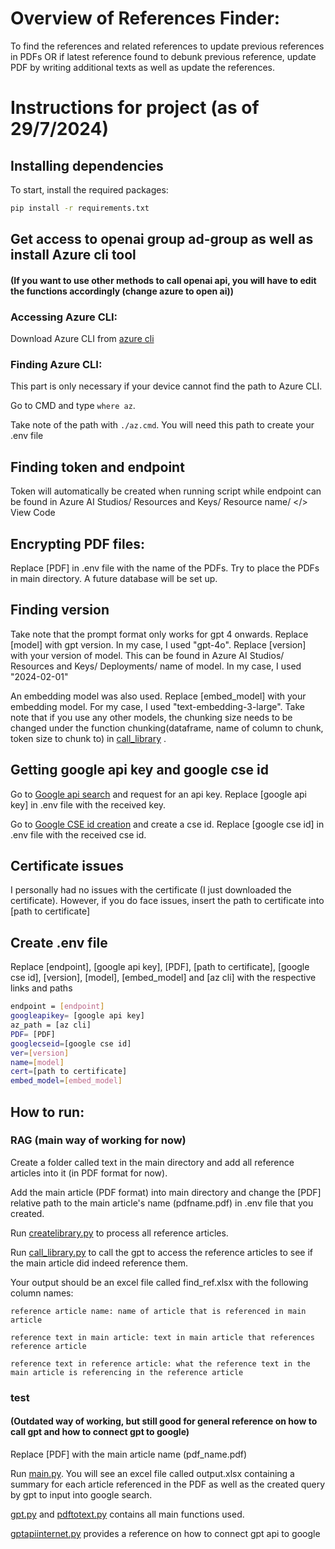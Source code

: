 # Overview of References Finder:
To find the references and related references to update previous references in PDFs OR if latest reference found to debunk previous reference, update PDF by writing additional texts as well as update the references. 

# Instructions for project (as of 29/7/2024)
## Installing dependencies
To start, install the required packages:

```sh
pip install -r requirements.txt
```

## Get access to openai group ad-group as well as install Azure cli tool 
#### (If you want to use other methods to call openai api, you will have to edit the functions accordingly (change azure to open ai))
### Accessing Azure CLI:
Download Azure CLI from [azure cli](https://learn.microsoft.com/en-us/cli/azure/install-azure-cli-windows?tabs=azure-cli)
### Finding Azure CLI:
This part is only necessary if your device cannot find the path to Azure CLI. 

Go to CMD and type `where az`.

Take note of the path with `./az.cmd`. You will need this path to create your .env file

## Finding token and endpoint
Token will automatically be created when running script while endpoint can be found in Azure AI Studios/ Resources and Keys/ Resource name/ </> View Code
## Encrypting PDF files:
Replace [PDF] in .env file with the name of the PDFs. Try to place the PDFs in main directory. A future database will be set up.

## Finding version
Take note that the prompt format only works for gpt 4 onwards. Replace [model] with gpt version. In my case, I used "gpt-4o". Replace [version] with your version of model. This can be found in Azure AI Studios/ Resources and Keys/ Deployments/ name of model. In my case, I used "2024-02-01"

An embedding model was also used. Replace [embed_model] with your embedding model. For my case, I used "text-embedding-3-large". Take note that if you use any other models, the chunking size needs to be changed under the function chunking(dataframe, name of column to chunk, token size to chunk to) in [call_library](RAG/call_library.py) .

## Getting google api key and google cse id
Go to [Google api search](https://developers.google.com/custom-search/v1/overview) and request for an api key. Replace [google api key] in .env file with the received key.

Go to [Google CSE id creation](https://programmablesearchengine.google.com/controlpanel/create) and create a cse id. Replace [google cse id] in .env file with the received cse id.


## Certificate issues
I personally had no issues with the certificate (I just downloaded the certificate). However, if you do face issues, insert the path to certificate into [path to certificate]

## Create .env file
Replace [endpoint], [google api key], [PDF], [path to certificate], [google cse id], [version], [model], [embed_model] and [az cli] with the respective links and paths

```sh
endpoint = [endpoint]
googleapikey= [google api key]
az_path = [az cli]
PDF= [PDF]
googlecseid=[google cse id]
ver=[version]
name=[model]
cert=[path to certificate]
embed_model=[embed_model]

```
## How to run:

### RAG (main way of working for now)
Create a folder called text in the main directory and add all reference articles into it (in PDF format for now).

Add the main article (PDF format) into main directory and change the [PDF] relative path to the main article's name (pdfname.pdf) in .env file that you created.

Run [createlibrary.py](RAG/createlibrary.py) to process all reference articles.

Run [call_library.py](RAG/call_library.py) to call the gpt to access the reference articles to see if the main article did indeed reference them.

Your output should be an excel file called find_ref.xlsx with the following column names:

`reference article name: name of article that is referenced in main article`

`reference text in main article: text in main article that references reference article`

`reference text in reference article: what the reference text in the main article is referencing in the reference article`

### test 
#### (Outdated way of working, but still good for general reference on how to call gpt and how to connect gpt to google)
Replace [PDF] with the main article name (pdf_name.pdf)

Run [main.py](test/main.py). You will see an excel file called output.xlsx containing a summary for each article referenced in the PDF as well as the created query by gpt to input into google search. 

[gpt.py](test/gpt.py) and [pdftotext.py](test/pdftotext.py) contains all main functions used. 

[gptapiinternet.py](test/gptapiinternet.py) provides a reference on how to connect gpt api to google 
